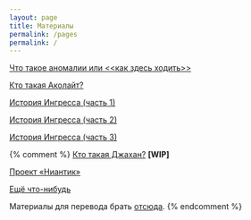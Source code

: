 ```yaml
---
layout: page
title: Материалы
permalink: /pages
permalink: /
---
```


[Что такое аномалии или <<как здесь ходить>>](/pages/anomalies-101)

[Кто такая Аколайт?](/pages/who-is-acolyte)

[История Ингресса (часть 1)](/pages/the-history-of-ingress-part-1)

[История Ингресса (часть 2)](/pages/the-history-of-ingress-part-2)

[История Ингресса (часть 3)](/pages/the-history-of-ingress-part-3)

{% comment %}
[Кто такая Джахан?](/pages/who-is-jahan) **[WIP]**

[Проект «Ниантик»](/pages/niantic-project)

[Ещё что-нибудь](/pages/escho-chto-nibud)

Материалы для перевода брать [отсюда](https://fevgames.net/ingress/lore/characters/).
{% endcomment %}